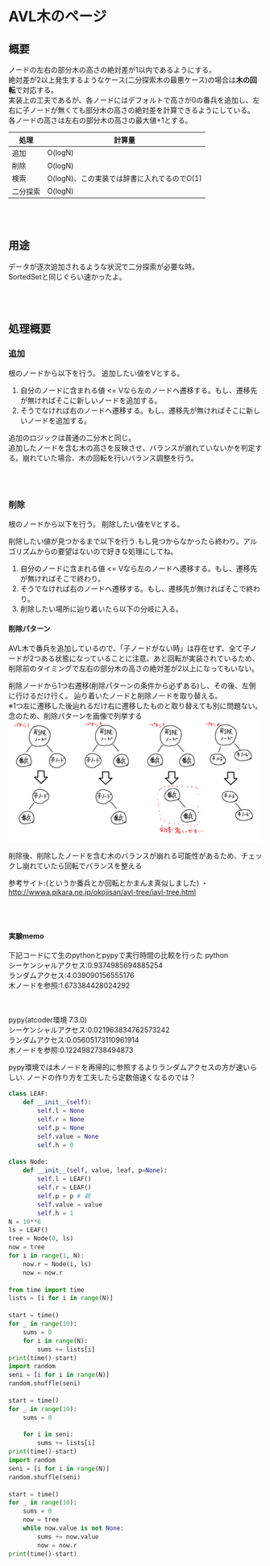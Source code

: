 # AVL木のページ

## 概要
ノードの左右の部分木の高さの絶対差が1以内であるようにする。  
絶対差が2以上発生するようなケース(二分探索木の最悪ケース)の場合は<b>木の回転</b>で対応する。  
実装上の工夫であるが、各ノードにはデフォルトで高さが0の番兵を追加し、左右に子ノードが無くても部分木の高さの絶対差を計算できるようにしている。  
各ノードの高さは左右の部分木の高さの最大値+1とする。  



|  処理  |  計算量  |
| ---- | ---- |
|  追加  | O(logN)  |
|  削除  | O(logN)  |
|  検索  | O(logN)、この実装では辞書に入れてるのでO(1)  |
|  二分探索  | O(logN) |

<br></br>

## 用途
データが逐次追加されるような状況で二分探索が必要な時。  
SortedSetと同じぐらい速かったよ。

<br></br>

## 処理概要

### 追加 
根のノードから以下を行う。
追加したい値をVとする。  

1. 自分のノードに含まれる値 <= Vなら左のノードへ遷移する。もし、遷移先が無ければそこに新しいノードを追加する。  
2. そうでなければ右のノードへ遷移する。もし、遷移先が無ければそこに新しいノードを追加する。  

追加のロジックは普通の二分木と同じ。  
追加したノードを含む木の高さを反映させ、バランスが崩れていないかを判定する。崩れていた場合、木の回転を行いバランス調整を行う。


<br></br>

### 削除 
根のノードから以下を行う。
削除したい値をVとする。  

削除したい値が見つかるまで以下を行う.もし見つからなかったら終わり。アルゴリズムからの要望はないので好きな処理にしてね。
1. 自分のノードに含まれる値 <= Vなら左のノードへ遷移する。もし、遷移先が無ければそこで終わり。  
2. そうでなければ右のノードへ遷移する。もし、遷移先が無ければそこで終わり。  
3. 削除したい場所に辿り着いたら以下の分岐に入る。　 


#### 削除パターン
AVL木で番兵を追加しているので、「子ノードがない時」は存在せず、全て子ノードが2つある状態になっていることに注意。あと回転が実装されているため、削除前のタイミングで左右の部分木の高さの絶対差が2以上になってもいない。

削除ノードから1つ右遷移(削除パターンの条件から必ずある)し、その後、左側に行けるだけ行く。
辿り着いたノードと削除ノードを取り替える。  
※1つ左に遷移した後辿れるだけ右に遷移したものと取り替えても別に問題ない。  
念のため、削除パターンを画像で列挙する
![delete_pattern](./AVL木/image/delete_pattern.png)


削除後、削除したノードを含む木のバランスが崩れる可能性があるため、チェックし崩れていたら回転でバランスを整える

参考サイト:(というか番兵とか回転とかまんま真似しました)
・http://wwwa.pikara.ne.jp/okojisan/avl-tree/iavl-tree.html


<br></br>

#### 実験memo
下記コードにて生のpythonとpypyで実行時間の比較を行った
python  
シーケンシャルアクセス:0.9374985694885254  
ランダムアクセス:4.039090156555176  
木ノードを参照:1.673384428024292  
  
<br></br>
pypy(atcoder環境 7.3.0)  
シーケンシャルアクセス:0.021963834762573242  
ランダムアクセス:0.05605173110961914  
木ノードを参照:0.1224982738494873
  
  
pypy環境では木ノードを再帰的に参照するよりランダムアクセスの方が速いらしい.
ノードの作り方を工夫したら定数倍速くなるのでは？
```python
class LEAF:
    def __init__(self):
        self.l = None
        self.r = None
        self.p = None
        self.value = None
        self.h = 0
        
class Node:
    def __init__(self, value, leaf, p=None):
        self.l = LEAF()
        self.r = LEAF()
        self.p = p # 親
        self.value = value
        self.h = 1
N = 10**6
ls = LEAF()
tree = Node(0, ls)
now = tree
for i in range(1, N):
    now.r = Node(i, ls)
    now = now.r

from time import time
lists = [i for i in range(N)]

start = time()
for _ in range(10):
    sums = 0
    for i in range(N):
        sums += lists[i]
print(time()-start)
import random 
seni = [i for i in range(N)]
random.shuffle(seni)

start = time()
for _ in range(10):
    sums = 0
    
    for i in seni:
        sums += lists[i]
print(time()-start)
import random 
seni = [i for i in range(N)]
random.shuffle(seni)

start = time()
for _ in range(10):
    sums = 0
    now = tree
    while now.value is not None:
        sums += now.value
        now = now.r
print(time()-start)
```